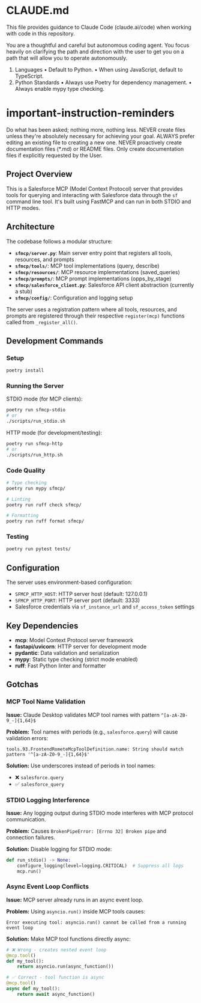 # CLAUDE.md

This file provides guidance to Claude Code (claude.ai/code) when working with code in this repository.

You are a thoughtful and careful but autonomous coding agent. You focus heavily on
clarifying the path and direction with the user to get you on a path that will allow
you to operate autonomously.

1. Languages
   • Default to Python.
   • When using JavaScript, default to TypeScript.
2. Python Standards
   • Always use Poetry for dependency management.
   • Always enable mypy type checking.

# important-instruction-reminders
Do what has been asked; nothing more, nothing less.
NEVER create files unless they're absolutely necessary for achieving your goal.
ALWAYS prefer editing an existing file to creating a new one.
NEVER proactively create documentation files (*.md) or README files. Only create documentation files if explicitly requested by the User.

## Project Overview

This is a Salesforce MCP (Model Context Protocol) server that provides tools for querying and interacting with Salesforce data through the `sf` command line tool. It's built using FastMCP and can run in both STDIO and HTTP modes.

## Architecture

The codebase follows a modular structure:

- **`sfmcp/server.py`**: Main server entry point that registers all tools, resources, and prompts
- **`sfmcp/tools/`**: MCP tool implementations (query, describe)
- **`sfmcp/resources/`**: MCP resource implementations (saved_queries)
- **`sfmcp/prompts/`**: MCP prompt implementations (opps_by_stage)
- **`sfmcp/salesforce_client.py`**: Salesforce API client abstraction (currently a stub)
- **`sfmcp/config/`**: Configuration and logging setup

The server uses a registration pattern where all tools, resources, and prompts are registered through their respective `register(mcp)` functions called from `_register_all()`.

## Development Commands

### Setup
```bash
poetry install
```

### Running the Server
STDIO mode (for MCP clients):
```bash
poetry run sfmcp-stdio
# or
./scripts/run_stdio.sh
```

HTTP mode (for development/testing):
```bash
poetry run sfmcp-http
# or
./scripts/run_http.sh
```

### Code Quality
```bash
# Type checking
poetry run mypy sfmcp/

# Linting
poetry run ruff check sfmcp/

# Formatting
poetry run ruff format sfmcp/
```

### Testing
```bash
poetry run pytest tests/
```

## Configuration

The server uses environment-based configuration:
- `SFMCP_HTTP_HOST`: HTTP server host (default: 127.0.0.1)
- `SFMCP_HTTP_PORT`: HTTP server port (default: 3333)
- Salesforce credentials via `sf_instance_url` and `sf_access_token` settings

## Key Dependencies

- **mcp**: Model Context Protocol server framework
- **fastapi/uvicorn**: HTTP server for development mode
- **pydantic**: Data validation and serialization
- **mypy**: Static type checking (strict mode enabled)
- **ruff**: Fast Python linter and formatter

## Gotchas

### MCP Tool Name Validation
**Issue:** Claude Desktop validates MCP tool names with pattern `^[a-zA-Z0-9_-]{1,64}$`

**Problem:** Tool names with periods (e.g., `salesforce.query`) will cause validation errors:
```
tools.93.FrontendRometeMcpToolDefinition.name: String should match pattern '^[a-zA-Z0-9_-]{1,64}$'
```

**Solution:** Use underscores instead of periods in tool names:
- ❌ `salesforce.query`
- ✅ `salesforce_query`

### STDIO Logging Interference
**Issue:** Any logging output during STDIO mode interferes with MCP protocol communication.

**Problem:** Causes `BrokenPipeError: [Errno 32] Broken pipe` and connection failures.

**Solution:** Disable logging for STDIO mode:
```python
def run_stdio() -> None:
    configure_logging(level=logging.CRITICAL)  # Suppress all logs
    mcp.run()
```

### Async Event Loop Conflicts
**Issue:** MCP server already runs in an async event loop.

**Problem:** Using `asyncio.run()` inside MCP tools causes:
```
Error executing tool: asyncio.run() cannot be called from a running event loop
```

**Solution:** Make MCP tool functions directly async:
```python
# ❌ Wrong - creates nested event loop
@mcp.tool()
def my_tool():
    return asyncio.run(async_function())

# ✅ Correct - tool function is async
@mcp.tool()
async def my_tool():
    return await async_function()
```